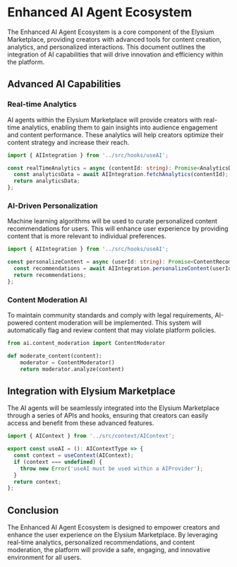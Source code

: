 # Enhanced AI Agent Ecosystem

The Enhanced AI Agent Ecosystem is a core component of the Elysium Marketplace, providing creators with advanced tools for content creation, analytics, and personalized interactions. This document outlines the integration of AI capabilities that will drive innovation and efficiency within the platform.

## Advanced AI Capabilities

### Real-time Analytics

AI agents within the Elysium Marketplace will provide creators with real-time analytics, enabling them to gain insights into audience engagement and content performance. These analytics will help creators optimize their content strategy and increase their reach.

```typescript
import { AIIntegration } from '../src/hooks/useAI';

const realTimeAnalytics = async (contentId: string): Promise<AnalyticsData> => {
  const analyticsData = await AIIntegration.fetchAnalytics(contentId);
  return analyticsData;
};
```

### AI-Driven Personalization

Machine learning algorithms will be used to curate personalized content recommendations for users. This will enhance user experience by providing content that is more relevant to individual preferences.

```typescript
import { AIIntegration } from '../src/hooks/useAI';

const personalizeContent = async (userId: string): Promise<ContentRecommendation[]> => {
  const recommendations = await AIIntegration.personalizeContent(userId);
  return recommendations;
};
```

### Content Moderation AI

To maintain community standards and comply with legal requirements, AI-powered content moderation will be implemented. This system will automatically flag and review content that may violate platform policies.

```python
from ai.content_moderation import ContentModerator

def moderate_content(content):
    moderator = ContentModerator()
    return moderator.analyze(content)
```

## Integration with Elysium Marketplace

The AI agents will be seamlessly integrated into the Elysium Marketplace through a series of APIs and hooks, ensuring that creators can easily access and benefit from these advanced features.

```typescript
import { AIContext } from '../src/context/AIContext';

export const useAI = (): AIContextType => {
  const context = useContext(AIContext);
  if (context === undefined) {
    throw new Error('useAI must be used within a AIProvider');
  }
  return context;
};
```

## Conclusion

The Enhanced AI Agent Ecosystem is designed to empower creators and enhance the user experience on the Elysium Marketplace. By leveraging real-time analytics, personalized recommendations, and content moderation, the platform will provide a safe, engaging, and innovative environment for all users.